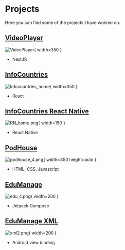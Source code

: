 # Projects

Here you can find some of the projects I have worked on.

## [VideoPlayer](./videoPlayer.html)

![VideoPlayer](/assets/vp-4.png ){ width=350 }
* NextJS



## [InfoCountries](./infoCountries.html)

![Infocountries_home](/assets/Infocountries_home.png ){ width=350 }
* React


## [InfoCountries React Native](./infoCountriesReactNative.html)

![RN_home.png](/assets/RN_home.png){ width=150 }
* React Native


## [PodHouse](./podHouse.html)

![podhouse_4.png](/assets/podhouse_4.png){ width=350 height=auto }
* HTML, CSS, Javascript


## [EduManage](./eduManageJetpackCompose.html)

![edu_4.png](/assets/edu4.png){ width=200 }
* Jetpack Compose


## [EduManage XML](./eduManageXML.html)

![xml2.png](/assets/xml2.png){ width=200 }
* Android view binding







